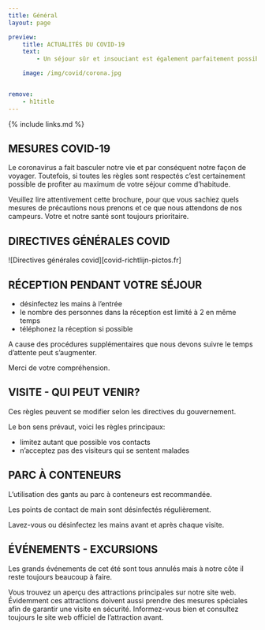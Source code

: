 ```yaml
---
title: Général
layout: page

preview:
    title: ACTUALITÉS DU COVID-19
    text: 
        - Un séjour sûr et insouciant est également parfaitement possible en ces temps Corona. Nous sommes heureux de lister toutes nos précautions et directives.

    image: /img/covid/corona.jpg


remove:
    - h1title
---
```


{% include links.md %}

## MESURES COVID-19

Le coronavirus a fait basculer notre vie et par conséquent notre façon de voyager.
Toutefois, si toutes les règles sont respectés c’est certainement possible de profiter
au maximum de votre séjour comme d’habitude.

Veuillez lire attentivement cette brochure, pour que vous sachiez quels mesures
de précautions nous prenons et ce que nous attendons de nos campeurs. Votre et notre
santé sont toujours prioritaire.


## DIRECTIVES GÉNÉRALES COVID

![Directives générales covid][covid-richtlijn-pictos.fr]


## RÉCEPTION PENDANT VOTRE SÉJOUR

* désinfectez les mains à l’entrée
* le nombre des personnes dans la réception est limité à 2 en même temps
* téléphonez la réception si possible

A cause des procédures supplémentaires que nous devons suivre le temps d’attente peut s’augmenter. 

Merci de votre compréhension.

## VISITE - QUI PEUT VENIR?

Ces règles peuvent se modifier selon les directives du gouvernement.

Le bon sens prévaut, voici les règles principaux:
* limitez autant que possible vos contacts
* n’acceptez pas des visiteurs qui se sentent malades

## PARC À CONTENEURS

L’utilisation des gants au parc à conteneurs est recommandée.

Les points de contact de main sont désinfectés régulièrement.

Lavez-vous ou désinfectez les mains avant et après chaque visite.

## ÉVÉNEMENTS - EXCURSIONS

Les grands événements de cet été sont tous annulés mais à notre côte il reste toujours beaucoup à faire.

Vous trouvez un aperçu des attractions principales sur notre site web. Évidemment ces attractions doivent aussi prendre des mesures spéciales afin de garantir une visite en sécurité. Informez-vous bien et consultez toujours le site web officiel de l’attraction avant.

